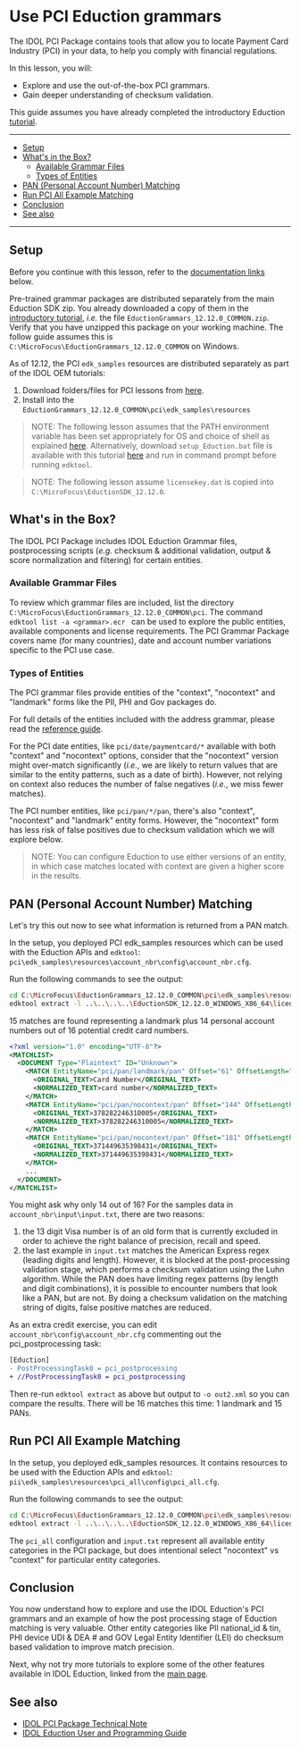 # Use PCI Eduction grammars

The IDOL PCI Package contains tools that allow you to locate Payment Card Industry (PCI) in your data, to help you comply with financial regulations.

In this lesson, you will:

- Explore and use the out-of-the-box PCI grammars.
- Gain deeper understanding of checksum validation.

This guide assumes you have already completed the introductory Eduction [tutorial](./introduction.md).

---

- [Setup](#setup)
- [What's in the Box?](#whats-in-the-box)
  - [Available Grammar Files](#available-grammar-files)
  - [Types of Entities](#types-of-entities)
- [PAN (Personal Account Number) Matching](#pan-personal-account-number-matching)
- [Run PCI All Example Matching](#run-pci-all-example-matching)
- [Conclusion](#conclusion)
- [See also](#see-also)

---

## Setup

Before you continue with this lesson, refer to the [documentation links](#see-also) below.

Pre-trained grammar packages are distributed separately from the main Eduction SDK zip.  You already downloaded a copy of them in the [introductory tutorial](./introduction.md#download-eduction-components), *i.e.* the file `EductionGrammars_12.12.0_COMMON.zip`.  Verify that you have unzipped this package on your working machine. The follow guide assumes this is `C:\MicroFocus\EductionGrammars_12.12.0_COMMON` on Windows.

As of 12.12, the PCI `edk_samples` resources are distributed separately as part of the IDOL OEM tutorials:
1. Download folders/files for PCI lessons from [here](../resources/eduction/pci).
2. Install into the `EductionGrammars_12.12.0_COMMON\pci\edk_samples\resources`

> NOTE: The following lesson assumes that the PATH environment variable has been set appropriately for OS and choice of shell as explained [here](./introduction.md#environment-variables).  Alternatively, download `setup_Eduction.bat` file is available with this tutorial [here](../resource/eduction/setup_Eduction.bat) and run in command prompt before running `edktool`.

> NOTE: The following lesson assume `licensekey.dat` is copied into `C:\MicroFocus\EductionSDK_12.12.0`.

## What's in the Box?

The IDOL PCI Package includes IDOL Eduction Grammar files, postprocessing scripts (*e.g.* checksum & additional validation, output & score normalization and filtering) for certain entities.

### Available Grammar Files

To review which grammar files are included, list the directory `C:\MicroFocus\EductionGrammars_12.12.0_COMMON\pci`. The command `edktool list -a <grammar>.ecr ` can be used to explore the public entities, available components and license requirements.  The PCI Grammar Package covers name (for many countries), date and account number variations specific to the PCI use case.

### Types of Entities

The PCI grammar files provide entities of the "context", "nocontext" and "landmark" forms like the PII, PHI and Gov packages do.

For full details of the entities included with the address grammar, please read the [reference guide](https://www.microfocus.com/documentation/idol/IDOL_12_12/EductionGrammars_12.12_Documentation/PCI/#PCI/PCI_GrammarReference.htm).

For the PCI date entities, like `pci/date/paymentcard/*` available with both "context" and "nocontext" options, consider that the "nocontext" version might over-match significantly (*i.e.*, we are likely to return values that are similar to the entity patterns, such as a date of birth). However, not relying on context also reduces the number of false negatives (*i.e.*, we miss fewer matches).

The PCI number entities, like `pci/pan/*/pan`, there's also "context", "nocontext" and "landmark" entity forms. However, the "nocontext" form has less risk of false positives due to checksum validation which we will explore below.

> NOTE: You can configure Eduction to use either versions of an entity, in which case matches located with context are given a higher score in the results.

## PAN (Personal Account Number) Matching

Let's try this out now to see what information is returned from a PAN match.

In the setup, you deployed PCI edk_samples resources which can be used with the Eduction APIs and `edktool`: `pci\edk_samples\resources\account_nbr\config\account_nbr.cfg`.

Run the following commands to see the output:

```sh
cd C:\MicroFocus\EductionGrammars_12.12.0_COMMON\pci\edk_samples\resources
edktool extract -l ..\..\..\..\EductionSDK_12.12.0_WINDOWS_X86_64\licensekey.dat -c account_nbr\config\account_nbr.cfg -i account_nbr\input\input.txt -o out.xml
```

15 matches are found representing a landmark plus 14 personal account numbers out of 16 potential credit card numbers.
```xml
<?xml version="1.0" encoding="UTF-8"?>
<MATCHLIST>
  <DOCUMENT Type="Plaintext" ID="Unknown">
    <MATCH EntityName="pci/pan/landmark/pan" Offset="61" OffsetLength="61" Score="1" NormalizedTextSize="11" NormalizedTextLength="11" OriginalTextSize="11" OriginalTextLength="11">
      <ORIGINAL_TEXT>Card Number</ORIGINAL_TEXT>
      <NORMALIZED_TEXT>card number</NORMALIZED_TEXT>
    </MATCH>
    <MATCH EntityName="pci/pan/nocontext/pan" Offset="144" OffsetLength="144" Score="1" NormalizedTextSize="15" NormalizedTextLength="15" OriginalTextSize="15" OriginalTextLength="15">
      <ORIGINAL_TEXT>378282246310005</ORIGINAL_TEXT>
      <NORMALIZED_TEXT>378282246310005</NORMALIZED_TEXT>
    </MATCH>
    <MATCH EntityName="pci/pan/nocontext/pan" Offset="181" OffsetLength="181" Score="1" NormalizedTextSize="15" NormalizedTextLength="15" OriginalTextSize="15" OriginalTextLength="15">
      <ORIGINAL_TEXT>371449635398431</ORIGINAL_TEXT>
      <NORMALIZED_TEXT>371449635398431</NORMALIZED_TEXT>
    </MATCH>
    ...
  </DOCUMENT>
</MATCHLIST>
```

You might ask why only 14 out of 16?  For the samples data in `account_nbr\input\input.txt`, there are two reasons:
1. the 13 digit Visa number is of an old form that is currently excluded in order to achieve the right balance of precision, recall and speed.
2. the last example in `input.txt` matches the American Express regex (leading digits and length).  However, it is blocked at the post-processing validation stage, which performs a checksum validation using the Luhn algorithm.  While the PAN does have limiting regex patterns (by length and digit combinations), it is possible to encounter numbers that look like a PAN, but are not. By doing a checksum validation on the matching string of digits, false positive matches are reduced.

As an extra credit exercise, you can edit `account_nbr\config\account_nbr.cfg` commenting out the pci_postprocessing task:
```diff
[Eduction]
- PostProcessingTask0 = pci_postprocessing
+ //PostProcessingTask0 = pci_postprocessing
```

Then re-run `edktool extract` as above but output to `-o out2.xml` so you can compare the results. There will be 16 matches this time: 1 landmark and 15 PANs.

## Run PCI All Example Matching

In the setup, you deployed edk_samples resources.  It contains resources to be used with the Eduction APIs and `edktool`: `pii\edk_samples\resources\pci_all\config\pci_all.cfg`. 

Run the following commands to see the output:

```sh
cd C:\MicroFocus\EductionGrammars_12.12.0_COMMON\pci\edk_samples\resources
edktool extract -l ..\..\..\..\EductionSDK_12.12.0_WINDOWS_X86_64\licensekey.dat -c pci_all\config\pci_all.cfg -i pci_all\input\input.txt -o out.xml
```

The `pci_all` configuration and `input.txt` represent all available entity categories in the PCI package, but does intentional select "nocontext" vs "context" for particular entity categories.

## Conclusion

You now understand how to explore and use the IDOL Eduction's PCI grammars and an example of how the post processing stage of Eduction matching is very valuable. Other entity categories like PII national_id & tin, PHI device UDI & DEA # and GOV Legal Entity Identifier (LEI) do checksum based validation to improve match precision.

Next, why not try more tutorials to explore some of the other features available in IDOL Eduction, linked from the [main page](../README.md#capability-showcase-examples).

## See also

- [IDOL PCI Package Technical Note](https://www.microfocus.com/documentation/idol/IDOL_12_12/EductionGrammars_12.12_Documentation/PCI/)
- [IDOL Eduction User and Programming Guide](https://www.microfocus.com/documentation/idol/IDOL_12_12/EductionSDK_12.12_Documentation/Guides/html)
